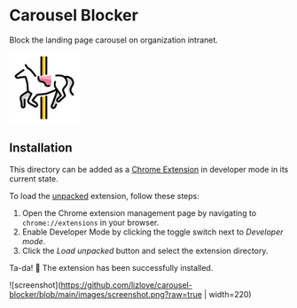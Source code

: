 # Carousel Blocker

Block the landing page carousel on organization intranet. 

![cb-icon](https://github.com/lizlove/carousel-blocker/blob/main/images/cb128.png?raw=true)

## Installation

This directory can be added as a [Chrome Extension][extensions] in developer mode in its current state. 

To load the [unpacked][unpacked] extension, follow these steps:
1. Open the Chrome extension management page by navigating to `chrome://extensions` in your browser.
2. Enable Developer Mode by clicking the toggle switch next to *Developer mode*.
3. Click the *Load unpacked* button and select the extension directory.

Ta-da! 🥳 The extension has been successfully installed. 

![screenshot](https://github.com/lizlove/carousel-blocker/blob/main/images/screenshot.png?raw=true | width=220)

[unpacked]: https://developer.chrome.com/docs/extensions/mv3/getstarted/#unpacked
[extensions]: https://developer.chrome.com/docs/extensions/mv3/

